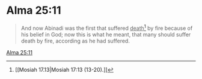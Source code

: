 # Alma 25:11

> And now Abinadi was the first that suffered <u>death</u>[^a] by fire because of his belief in God; now this is what he meant, that many should suffer death by fire, according as he had suffered.

[Alma 25:11](https://www.churchofjesuschrist.org/study/scriptures/bofm/alma/25?lang=eng&id=p11#p11)


[^a]: [[Mosiah 17.13|Mosiah 17:13 (13-20).]]
